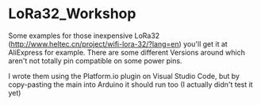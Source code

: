 # LoRa32_Workshop

Some examples for those inexpensive LoRa32 (http://www.heltec.cn/project/wifi-lora-32/?lang=en) you'll get it at AliExpress for example.
There are some different Versions around which aren't not totally pin compatible on some power pins.

I wrote them using the Platform.io plugin on Visual Studio Code, but by copy-pasting the main into Arduino it should run too (I actually didn't test it yet) 
